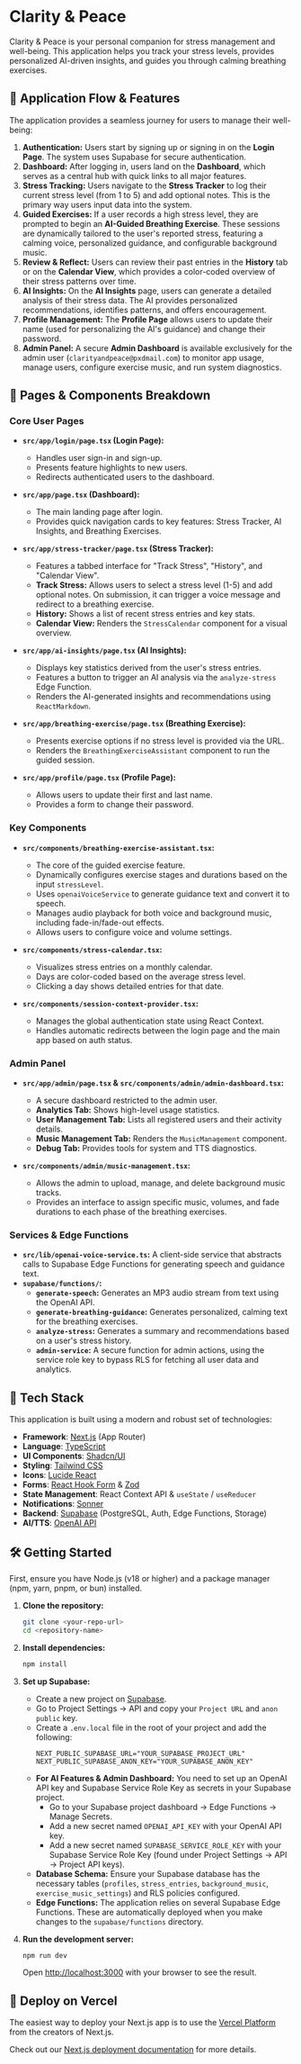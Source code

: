 # Clarity & Peace

Clarity & Peace is your personal companion for stress management and well-being. This application helps you track your stress levels, provides personalized AI-driven insights, and guides you through calming breathing exercises.

## 🌊 Application Flow & Features

The application provides a seamless journey for users to manage their well-being:

1.  **Authentication:** Users start by signing up or signing in on the **Login Page**. The system uses Supabase for secure authentication.
2.  **Dashboard:** After logging in, users land on the **Dashboard**, which serves as a central hub with quick links to all major features.
3.  **Stress Tracking:** Users navigate to the **Stress Tracker** to log their current stress level (from 1 to 5) and add optional notes. This is the primary way users input data into the system.
4.  **Guided Exercises:** If a user records a high stress level, they are prompted to begin an **AI-Guided Breathing Exercise**. These sessions are dynamically tailored to the user's reported stress, featuring a calming voice, personalized guidance, and configurable background music.
5.  **Review & Reflect:** Users can review their past entries in the **History** tab or on the **Calendar View**, which provides a color-coded overview of their stress patterns over time.
6.  **AI Insights:** On the **AI Insights** page, users can generate a detailed analysis of their stress data. The AI provides personalized recommendations, identifies patterns, and offers encouragement.
7.  **Profile Management:** The **Profile Page** allows users to update their name (used for personalizing the AI's guidance) and change their password.
8.  **Admin Panel:** A secure **Admin Dashboard** is available exclusively for the admin user (`clarityandpeace@pxdmail.com`) to monitor app usage, manage users, configure exercise music, and run system diagnostics.

## 📄 Pages & Components Breakdown

### Core User Pages

*   **`src/app/login/page.tsx` (Login Page):**
    *   Handles user sign-in and sign-up.
    *   Presents feature highlights to new users.
    *   Redirects authenticated users to the dashboard.

*   **`src/app/page.tsx` (Dashboard):**
    *   The main landing page after login.
    *   Provides quick navigation cards to key features: Stress Tracker, AI Insights, and Breathing Exercises.

*   **`src/app/stress-tracker/page.tsx` (Stress Tracker):**
    *   Features a tabbed interface for "Track Stress", "History", and "Calendar View".
    *   **Track Stress:** Allows users to select a stress level (1-5) and add optional notes. On submission, it can trigger a voice message and redirect to a breathing exercise.
    *   **History:** Shows a list of recent stress entries and key stats.
    *   **Calendar View:** Renders the `StressCalendar` component for a visual overview.

*   **`src/app/ai-insights/page.tsx` (AI Insights):**
    *   Displays key statistics derived from the user's stress entries.
    *   Features a button to trigger an AI analysis via the `analyze-stress` Edge Function.
    *   Renders the AI-generated insights and recommendations using `ReactMarkdown`.

*   **`src/app/breathing-exercise/page.tsx` (Breathing Exercise):**
    *   Presents exercise options if no stress level is provided via the URL.
    *   Renders the `BreathingExerciseAssistant` component to run the guided session.

*   **`src/app/profile/page.tsx` (Profile Page):**
    *   Allows users to update their first and last name.
    *   Provides a form to change their password.

### Key Components

*   **`src/components/breathing-exercise-assistant.tsx`:**
    *   The core of the guided exercise feature.
    *   Dynamically configures exercise stages and durations based on the input `stressLevel`.
    *   Uses `openaiVoiceService` to generate guidance text and convert it to speech.
    *   Manages audio playback for both voice and background music, including fade-in/fade-out effects.
    *   Allows users to configure voice and volume settings.

*   **`src/components/stress-calendar.tsx`:**
    *   Visualizes stress entries on a monthly calendar.
    *   Days are color-coded based on the average stress level.
    *   Clicking a day shows detailed entries for that date.

*   **`src/components/session-context-provider.tsx`:**
    *   Manages the global authentication state using React Context.
    *   Handles automatic redirects between the login page and the main app based on auth status.

### Admin Panel

*   **`src/app/admin/page.tsx` & `src/components/admin/admin-dashboard.tsx`:**
    *   A secure dashboard restricted to the admin user.
    *   **Analytics Tab:** Shows high-level usage statistics.
    *   **User Management Tab:** Lists all registered users and their activity details.
    *   **Music Management Tab:** Renders the `MusicManagement` component.
    *   **Debug Tab:** Provides tools for system and TTS diagnostics.

*   **`src/components/admin/music-management.tsx`:**
    *   Allows the admin to upload, manage, and delete background music tracks.
    *   Provides an interface to assign specific music, volumes, and fade durations to each phase of the breathing exercises.

### Services & Edge Functions

*   **`src/lib/openai-voice-service.ts`:** A client-side service that abstracts calls to Supabase Edge Functions for generating speech and guidance text.
*   **`supabase/functions/`:**
    *   **`generate-speech`:** Generates an MP3 audio stream from text using the OpenAI API.
    *   **`generate-breathing-guidance`:** Generates personalized, calming text for the breathing exercises.
    *   **`analyze-stress`:** Generates a summary and recommendations based on a user's stress history.
    *   **`admin-service`:** A secure function for admin actions, using the service role key to bypass RLS for fetching all user data and analytics.

## 🚀 Tech Stack

This application is built using a modern and robust set of technologies:

*   **Framework**: [Next.js](https://nextjs.org) (App Router)
*   **Language**: [TypeScript](https://www.typescriptlang.org/)
*   **UI Components**: [Shadcn/UI](https://ui.shadcn.com/)
*   **Styling**: [Tailwind CSS](https://tailwindcss.com/)
*   **Icons**: [Lucide React](https://lucide.dev/icons/)
*   **Forms**: [React Hook Form](https://react-hook-form.com/) & [Zod](https://zod.dev/)
*   **State Management**: React Context API & `useState` / `useReducer`
*   **Notifications**: [Sonner](https://sonner.emilkowalski.com/)
*   **Backend**: [Supabase](https://supabase.com/) (PostgreSQL, Auth, Edge Functions, Storage)
*   **AI/TTS**: [OpenAI API](https://openai.com/docs/api/)

## 🛠️ Getting Started

First, ensure you have Node.js (v18 or higher) and a package manager (npm, yarn, pnpm, or bun) installed.

1.  **Clone the repository:**
    ```bash
    git clone <your-repo-url>
    cd <repository-name>
    ```

2.  **Install dependencies:**
    ```bash
    npm install
    ```

3.  **Set up Supabase:**
    *   Create a new project on [Supabase](https://supabase.com/).
    *   Go to Project Settings -> API and copy your `Project URL` and `anon public` key.
    *   Create a `.env.local` file in the root of your project and add the following:
        ```
        NEXT_PUBLIC_SUPABASE_URL="YOUR_SUPABASE_PROJECT_URL"
        NEXT_PUBLIC_SUPABASE_ANON_KEY="YOUR_SUPABASE_ANON_KEY"
        ```
    *   **For AI Features & Admin Dashboard:** You need to set up an OpenAI API key and Supabase Service Role Key as secrets in your Supabase project.
        *   Go to your Supabase project dashboard -> Edge Functions -> Manage Secrets.
        *   Add a new secret named `OPENAI_API_KEY` with your OpenAI API key.
        *   Add a new secret named `SUPABASE_SERVICE_ROLE_KEY` with your Supabase Service Role Key (found under Project Settings -> API -> Project API keys).
    *   **Database Schema:** Ensure your Supabase database has the necessary tables (`profiles`, `stress_entries`, `background_music`, `exercise_music_settings`) and RLS policies configured.
    *   **Edge Functions:** The application relies on several Supabase Edge Functions. These are automatically deployed when you make changes to the `supabase/functions` directory.

4.  **Run the development server:**
    ```bash
    npm run dev
    ```

    Open [http://localhost:3000](http://localhost:3000) with your browser to see the result.

## 🚀 Deploy on Vercel

The easiest way to deploy your Next.js app is to use the [Vercel Platform](https://vercel.com/new?utm_medium=default-template&filter=next.js&utm_source=create-next-app&utm_campaign=create-next-app-readme) from the creators of Next.js.

Check out our [Next.js deployment documentation](https://nextjs.org/docs/app/building-your-application/deploying) for more details.